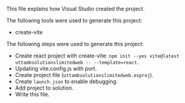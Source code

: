 This file explains how Visual Studio created the project.

The following tools were used to generate this project:
- create-vite

The following steps were used to generate this project:
- Create react project with create-vite: `npm init --yes vite@latest uttambsolutionslimitedweb -- --template=react`.
- Updating vite.config.js with port.
- Create project file (`uttambsolutionslimitedweb.esproj`).
- Create `launch.json` to enable debugging.
- Add project to solution.
- Write this file.
